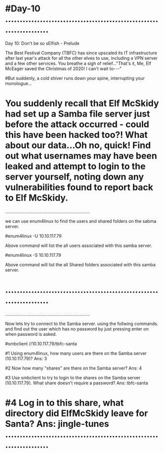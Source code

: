 #Day-10
....................................................................
====================================================================
Day 10: Don't be so sElfish - Prelude

The Best Festival Company (TBFC) has since upscaled its IT infrastructure after last year's attack for all the other elves to use, including a VPN server and a few other services. You breathe a sigh of relief..."That's it, Me, Elf McEager saved the Christmas of 2020! I can't wait to---"

#But suddenly, a cold shiver runs down your spine, interrupting your monologue...

You suddenly recall that Elf McSkidy had set up a Samba file server just before the attack occurred - could this have been hacked too?!  What about our data...Oh no, quick! Find out what usernames may have been leaked and attempt to login to the server yourself, noting down any vulnerabilities found to report back to Elf McSkidy.
====================================================================
....................................................................


we can use enum4linux to find the users and shared folders on the sabma server.

#enum4linux -U 10.10.117.79

Above command will list the all users associated with this samba server.

#enum4linux -S 10.10.117.79

Above command will list the all Shared folders associated with this samba server.

....................................................................
====================================================================
....................................................................

Now lets try to connect to the Samba server. using the follwing commands.
and find out the user which has no password by just pressing enter on when password is asked.

#smbclient //10.10.117.79/tbfc-santa

#1 Using enum4linux, how many users are there on the Samba server (10.10.117.79)?
	Ans: 3

#2 Now how many "shares" are there on the Samba server?
	Ans: 4

#3 Use smbclient to try to login to the shares on the Samba server (10.10.117.79). What share doesn't require a password?
	Ans: tbfc-santa

#4 Log in to this share, what directory did ElfMcSkidy leave for Santa?
	Ans: jingle-tunes
....................................................................
====================================================================